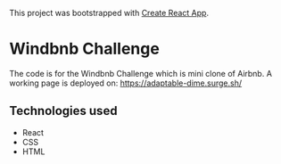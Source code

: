 This project was bootstrapped with [Create React App](https://github.com/facebook/create-react-app).

# Windbnb Challenge

The code is for the Windbnb Challenge which is mini clone of Airbnb. A working page is deployed on: https://adaptable-dime.surge.sh/

## Technologies used

- React
- CSS
- HTML
